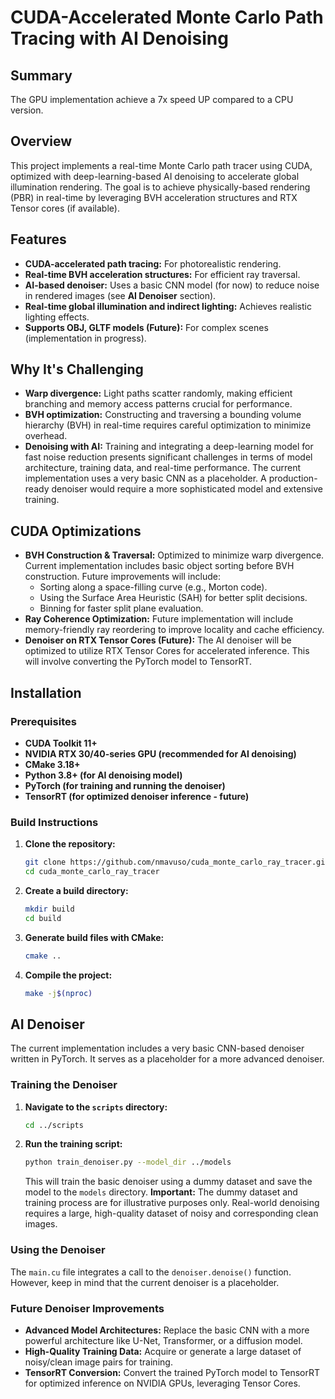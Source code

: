 # CUDA-Accelerated Monte Carlo Path Tracing with AI Denoising

## Summary

The GPU implementation achieve a 7x speed UP compared to a CPU version. 

## Overview

This project implements a real-time Monte Carlo path tracer using CUDA, optimized with deep-learning-based AI denoising to accelerate global illumination rendering. The goal is to achieve physically-based rendering (PBR) in real-time by leveraging BVH acceleration structures and RTX Tensor cores (if available).

## Features

-   **CUDA-accelerated path tracing:** For photorealistic rendering.
-   **Real-time BVH acceleration structures:** For efficient ray traversal.
-   **AI-based denoiser:** Uses a basic CNN model (for now) to reduce noise in rendered images (see **AI Denoiser** section).
-   **Real-time global illumination and indirect lighting:** Achieves realistic lighting effects.
-   **Supports OBJ, GLTF models (Future):** For complex scenes (implementation in progress).

## Why It's Challenging

-   **Warp divergence:** Light paths scatter randomly, making efficient branching and memory access patterns crucial for performance.
-   **BVH optimization:** Constructing and traversing a bounding volume hierarchy (BVH) in real-time requires careful optimization to minimize overhead.
-   **Denoising with AI:** Training and integrating a deep-learning model for fast noise reduction presents significant challenges in terms of model architecture, training data, and real-time performance. The current implementation uses a very basic CNN as a placeholder. A production-ready denoiser would require a more sophisticated model and extensive training.

## CUDA Optimizations

-   **BVH Construction & Traversal:** Optimized to minimize warp divergence. Current implementation includes basic object sorting before BVH construction. Future improvements will include:
    -   Sorting along a space-filling curve (e.g., Morton code).
    -   Using the Surface Area Heuristic (SAH) for better split decisions.
    -   Binning for faster split plane evaluation.
-   **Ray Coherence Optimization:** Future implementation will include memory-friendly ray reordering to improve locality and cache efficiency.
-   **Denoiser on RTX Tensor Cores (Future):** The AI denoiser will be optimized to utilize RTX Tensor Cores for accelerated inference. This will involve converting the PyTorch model to TensorRT.

## Installation

### Prerequisites

-   **CUDA Toolkit 11+**
-   **NVIDIA RTX 30/40-series GPU (recommended for AI denoising)**
-   **CMake 3.18+**
-   **Python 3.8+ (for AI denoising model)**
-   **PyTorch (for training and running the denoiser)**
-   **TensorRT (for optimized denoiser inference - future)**

### Build Instructions

1.  **Clone the repository:**
    ```bash
    git clone https://github.com/nmavuso/cuda_monte_carlo_ray_tracer.git
    cd cuda_monte_carlo_ray_tracer
    ```

2.  **Create a build directory:**
    ```bash
    mkdir build
    cd build
    ```

3.  **Generate build files with CMake:**
    ```bash
    cmake ..
    ```

4.  **Compile the project:**
    ```bash
    make -j$(nproc)
    ``` 

## AI Denoiser

The current implementation includes a very basic CNN-based denoiser written in PyTorch. It serves as a placeholder for a more advanced denoiser.

### Training the Denoiser

1.  **Navigate to the `scripts` directory:**
    ```bash
    cd ../scripts
    ```

2.  **Run the training script:**
    ```bash
    python train_denoiser.py --model_dir ../models
    ```
    This will train the basic denoiser using a dummy dataset and save the model to the `models` directory.
    **Important:** The dummy dataset and training process are for illustrative purposes only. Real-world denoising requires a large, high-quality dataset of noisy and corresponding clean images.

### Using the Denoiser

The `main.cu` file integrates a call to the `denoiser.denoise()` function. However, keep in mind that the current denoiser is a placeholder.

### Future Denoiser Improvements

-   **Advanced Model Architectures:** Replace the basic CNN with a more powerful architecture like U-Net, Transformer, or a diffusion model.
-   **High-Quality Training Data:**  Acquire or generate a large dataset of noisy/clean image pairs for training.
-   **TensorRT Conversion:** Convert the trained PyTorch model to TensorRT for optimized inference on NVIDIA GPUs, leveraging Tensor Cores.

